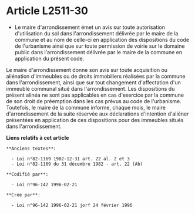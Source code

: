 # Article L2511-30

- Le maire d'arrondissement émet un avis sur toute autorisation d'utilisation du sol dans l'arrondissement délivrée par le
maire de la commune et au nom de celle-ci en application des dispositions du code de l'urbanisme ainsi que sur toute
permission de voirie sur le domaine public dans l'arrondissement délivrée par le maire de la commune en application du
présent code.

Le maire d'arrondissement donne son avis sur toute acquisition ou aliénation d'immeubles ou de droits immobiliers réalisées
par la commune dans l'arrondissement, ainsi que sur tout changement d'affectation d'un immeuble communal situé dans
l'arrondissement. Les dispositions du présent alinéa ne sont pas applicables en cas d'exercice par la commune de son droit de
préemption dans les cas prévus au code de l'urbanisme. Toutefois, le maire de la commune informe, chaque mois, le maire
d'arrondissement de la suite réservée aux déclarations d'intention d'aliéner présentées en application de ces dispositions
pour des immeubles situés dans l'arrondissement.

**Liens relatifs à cet article**

	**Anciens textes**:

	  - Loi n°82-1169 1982-12-31 art. 22 al. 2 et 3
	  - Loi n°82-1169 du 31 décembre 1982 - art. 22 (Ab)

	**Codifié par**:

	  - Loi n°96-142 1996-02-21

	**Créé par**:

	  - Loi n°96-142 1996-02-21 jorf 24 février 1996
